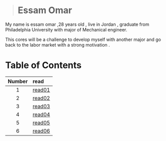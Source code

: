 ># Essam Omar

 My name is essam omar ,28 years old , live in Jordan , graduate from Philadelphia University with major of Mechanical engineer.  

 This cores will be a challenge to develop myself with another major and go back to the labor market with a strong  motivation .

# Table of Contents 

| Number| read            |
| :---: | :----------     |
|  1    | [read01](read01)|
|  2    | [read02](read02)|
|  3    | [read03](read03)|
|  4    | [read04](read04)|
|  5    | [read05](read05)|
|  6    | [read06](read06)|